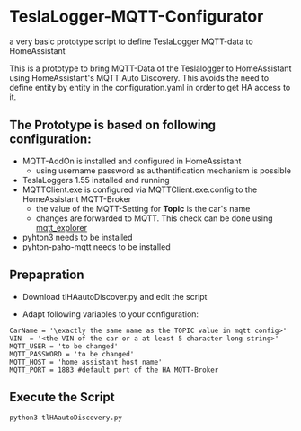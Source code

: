 # TeslaLogger-MQTT-Configurator
a very basic prototype script to define TeslaLogger MQTT-data to HomeAssistant

This is a prototype to bring MQTT-Data of the Teslalogger to HomeAssistant using HomeAssistant's MQTT Auto Discovery. This avoids the need to define entity by entity in the configuration.yaml in order to get HA access to it.

## The Prototype is based on following configuration:

- MQTT-AddOn is installed and configured in HomeAssistant
  - using username password as authentification mechanism is possible
- TeslaLoggers 1.55 installed and running
- MQTTClient.exe is configured via MQTTClient.exe.config to the HomeAssistant MQTT-Broker
  - the value of the MQTT-Setting for **Topic** is the car's name
  - changes are forwarded to MQTT. This check can be done using [mqtt_explorer](https://mqtt-explorer.com/)
- pyhton3 needs to be installed
- pyhton-paho-mqtt needs to be installed
## Prepapration

* Download tlHAautoDiscover.py and edit the script

* Adapt following variables to your configuration:

```
CarName = '\exactly the same name as the TOPIC value in mqtt config>'
VIN  = '<the VIN of the car or a at least 5 character long string>'
MQTT_USER = 'to be changed'
MQTT_PASSWORD = 'to be changed'
MQTT_HOST = 'home assistant host name'
MQTT_PORT = 1883 #default port of the HA MQTT-Broker
```
## Execute the Script

```
python3 tlHAautoDiscovery.py
```
